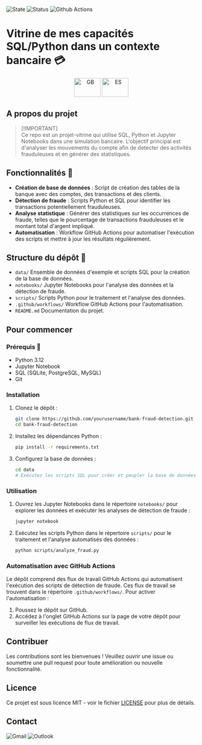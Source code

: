 ![State](https://img.shields.io/badge/State-On_Date-green)
![Status](https://img.shields.io/badge/Status-Release-green)
![Github Actions](https://img.shields.io/badge/Github_Actions-Unverified_%E2%9D%8C-red)

# Vitrine de mes capacités SQL/Python dans un contexte bancaire 💳
<p align='center'>
    <a href="README.md"><img src="https://upload.wikimedia.org/wikipedia/commons/thumb/8/83/Flag_of_the_United_Kingdom_%283-5%29.svg/2560px-Flag_of_the_United_Kingdom_%283-5%29.svg.png" title="GB" alt="GB" width="70" height="50"/></a> 
    <a href="README_es.md"><img src="https://upload.wikimedia.org/wikipedia/commons/thumb/9/9a/Flag_of_Spain.svg/1280px-Flag_of_Spain.svg.png" title="ES" alt="ES" width="70" height="50"/></a> 
</p>

##
## A propos du projet 
>[!IMPORTANT]\
>Ce repo est un projet-vitrine qui utilise SQL, Python et Jupyter Notebooks dans une simulation bancaire. L'objectif principal est d'analyser les mouvements du compte afin de detecter des activités frauduleuses et en générer des statistiques. 

## Fonctionnalités 💎
- **Création de base de données** : Script de création des tables de la banque avec des comptes, des transactions et des clients.
- **Détection de fraude** : Scripts Python et SQL pour identifier les transactions potentiellement frauduleuses.
- **Analyse statistique** : Générer des statistiques sur les occurrences de fraude, telles que le pourcentage de transactions frauduleuses et le montant total d'argent impliqué.
- **Automatisation** : Workflow GitHub Actions pour automatiser l'exécution des scripts et mettre à jour les résultats régulièrement.

## Structure du dépôt 📁
- `data/` Ensemble de données d'exemple et scripts SQL pour la création de la base de données.
- `notebooks/` Jupyter Notebooks pour l'analyse des données et la détection de fraude.
- `scripts/` Scripts Python pour le traitement et l'analyse des données.
- `.github/workflows/` Workflow GitHub Actions pour l'automatisation.
- `README.md` Documentation du projet.

## Pour commencer

### Prérequis 🔨
- Python 3.12
- Jupyter Notebook
- SQL (SQLite, PostgreSQL, MySQL)
- Git

### Installation
1. Clonez le dépôt :
    ```bash
    git clone https://github.com/yourusername/bank-fraud-detection.git
    cd bank-fraud-detection
    ```

2. Installez les dépendances Python :
    ```bash
    pip install -r requirements.txt
    ```

3. Configurez la base de données :
    ```bash
    cd data
    # Exécutez les scripts SQL pour créer et peupler la base de données
    ```

### Utilisation

1. Ouvrez les Jupyter Notebooks dans le répertoire `notebooks/` pour explorer les données et exécuter les analyses de détection de fraude :
    ```bash
    jupyter notebook
    ```

2. Exécutez les scripts Python dans le répertoire `scripts/` pour le traitement et l'analyse automatisés des données :
    ```bash
    python scripts/analyze_fraud.py
    ```

### Automatisation avec GitHub Actions
Le dépôt comprend des flux de travail GitHub Actions qui automatisent l'exécution des scripts de détection de fraude. Ces flux de travail se trouvent dans le répertoire `.github/workflows/`. Pour activer l'automatisation :
1. Poussez le dépôt sur GitHub.
2. Accédez à l'onglet GitHub Actions sur la page de votre dépôt pour surveiller les exécutions de flux de travail.

## Contribuer
Les contributions sont les bienvenues ! Veuillez ouvrir une issue ou soumettre une pull request pour toute amélioration ou nouvelle fonctionnalité.

## Licence
Ce projet est sous licence MIT - voir le fichier [LICENSE](LICENSE) pour plus de détails.

## Contact 
![Gmail](https://img.shields.io/badge/mathieu.audibert27@gmail.com-white?style=for-the-badge&logo=gmail&logoColor=white&logoSize=auto&color=C11E1E)
![Outlook](https://img.shields.io/badge/mathieu.audibert@efrei.net-white?style=for-the-badge&logo=microsoft-outlook&logoColor=white&logoSize=auto&color=0072C6)
